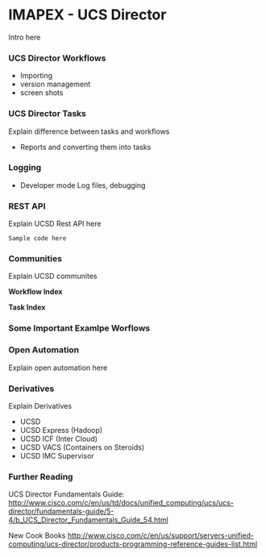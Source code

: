 # IMAPEX - UCS Director

Intro here

### UCS Director Workflows

 - Importing
 - version management
 - screen shots

### UCS Director Tasks
Explain difference between tasks and workflows

 - Reports and converting them into tasks

### Logging

 - Developer mode Log files, debugging

###  REST API

Explain UCSD Rest API here
```
Sample code here
```

###  Communities

Explain UCSD communites

**Workflow Index**

**Task Index**

### Some Important Examlpe Worflows

### Open Automation

Explain open automation here

### Derivatives

Explain Derivatives
 - UCSD
 - UCSD Express (Hadoop) 
 - UCSD ICF (Inter Cloud) 
 - UCSD VACS (Containers on Steroids) 
 - UCSD IMC Supervisor

### Further Reading

UCS Director Fundamentals Guide:
http://www.cisco.com/c/en/us/td/docs/unified_computing/ucs/ucs-director/fundamentals-guide/5-4/b_UCS_Director_Fundamentals_Guide_54.html

New Cook Books
http://www.cisco.com/c/en/us/support/servers-unified-computing/ucs-director/products-programming-reference-guides-list.html

